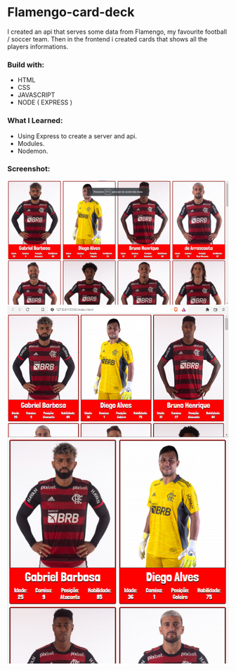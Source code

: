 # Flamengo-card-deck
I created an api that serves some data from Flamengo, my favourite football / soccer team.
Then in the frontend i created cards that shows all the players informations.

### Build with:
- HTML
- CSS
- JAVASCRIPT
- NODE ( EXPRESS )

### What I Learned:
- Using Express to create a server and api.
- Modules.
- Nodemon.

### Screenshot:
![](\screenshot\fullscreen.png "Full Screen")
![](\screenshot\responsive.png "responsive")
![](\screenshot\responsive1.png "responsive")
